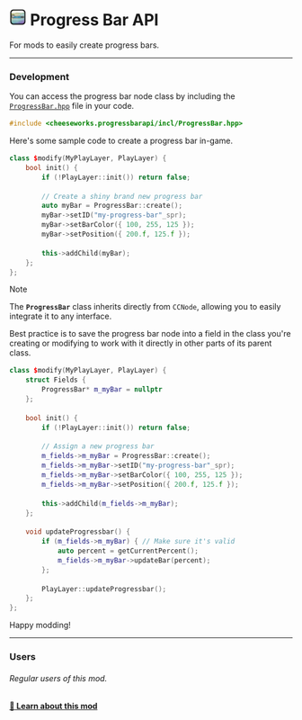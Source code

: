 # [<img src="logo.png" width="30" alt="The mod's logo." />](https://www.geode-sdk.org/mods/cheeseworks.progressbarapi) Progress Bar API
For mods to easily create progress bars.

---

### Development
You can access the progress bar node class by including the [`ProgressBar.hpp`](ProgressBar.hpp) file in your code.
```cpp
#include <cheeseworks.progressbarapi/incl/ProgressBar.hpp>
```

Here's some sample code to create a progress bar in-game.
```cpp
class $modify(MyPlayLayer, PlayLayer) {
    bool init() {
        if (!PlayLayer::init()) return false;

        // Create a shiny brand new progress bar
        auto myBar = ProgressBar::create();
        myBar->setID("my-progress-bar"_spr);
        myBar->setBarColor({ 100, 255, 125 });
        myBar->setPosition({ 200.f, 125.f });

        this->addChild(myBar);
    };
};
```

> [!NOTE]
> The **`ProgressBar`** class inherits directly from `CCNode`, allowing you to easily integrate it to any interface.

Best practice is to save the progress bar node into a field in the class you're creating or modifying to work with it directly in other parts of its parent class.
```cpp
class $modify(MyPlayLayer, PlayLayer) {
    struct Fields {
        ProgressBar* m_myBar = nullptr
    };

    bool init() {
        if (!PlayLayer::init()) return false;

        // Assign a new progress bar
        m_fields->m_myBar = ProgressBar::create();
        m_fields->m_myBar->setID("my-progress-bar"_spr);
        m_fields->m_myBar->setBarColor({ 100, 255, 125 });
        m_fields->m_myBar->setPosition({ 200.f, 125.f });

        this->addChild(m_fields->m_myBar);
    };

    void updateProgressbar() {
        if (m_fields->m_myBar) { // Make sure it's valid
            auto percent = getCurrentPercent();
            m_fields->m_myBar->updateBar(percent);
        };

        PlayLayer::updateProgressbar();
    };
};
```

Happy modding!

---

### Users
###### Regular users of this mod.
**[📱 Learn about this mod](../)**